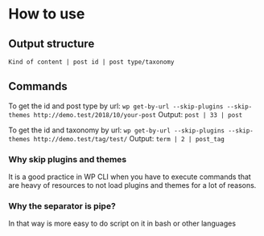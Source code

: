 # How to use 

## Output structure
`Kind of content | post id | post type/taxonomy`

## Commands
To get the id and post type by url:
`wp get-by-url --skip-plugins --skip-themes http://demo.test/2018/10/your-post`
Output:
`post | 33 | post`

To get the id and taxonomy by url:
`wp get-by-url --skip-plugins --skip-themes http://demo.test/tag/test/`
Output:
`term | 2 | post_tag`

### Why skip plugins and themes

It is a good practice in WP CLI when you have to execute commands that are heavy of resources to not load plugins and themes for a lot of reasons.

### Why the separator is pipe?

In that way is more easy to do script on it in bash or other languages
